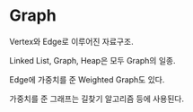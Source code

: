# Graph

Vertex와 Edge로 이루어진 자료구조.

Linked List, Graph, Heap은 모두 Graph의 일종.

Edge에 가중치를 준 Weighted Graph도 있다.

가중치를 준 그래프는 길찾기 알고리즘 등에 사용된다.
